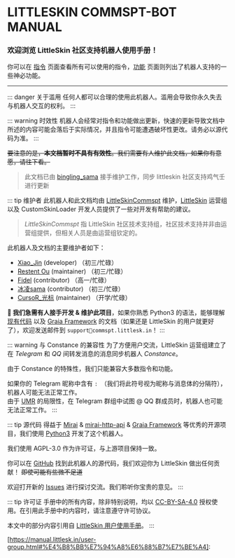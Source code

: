 # LITTLESKIN COMMSPT-BOT MANUAL

<h3>欢迎浏览 LittleSkin 社区支持机器人使用手册！</h3>


你可以在 [指令](commands.md) 页面查看所有可以使用的指令，[功能](functions.md) 页面则列出了机器人支持的一些神必功能。

---

::: danger 关于滥用
任何人都可以合理的使用此机器人。滥用会导致你永久失去与机器人交互的权利。
:::

::: warning 时效性
机器人会经常对指令和功能做出更新，快速的更新导致文档中所述的内容可能会落后于实际情况，并且指令可能遭遇破坏性更改。请务必以源代码为准。
:::

~~要注意的是，**本文档暂时不具有有效性**。我们需要有人维护此文档，如果你有意愿，请往下看。~~

> 此文档已由 [bingling_sama](https://github.com/bingling-sama) 接手维护工作，同步 littleskin 社区支持鸡气壬进行更新

::: tip 维护者
此机器人和此文档均由 [LittleSkinCommspt](https://github.com/LittleSkinCommspt) 维护，[LittleSkin](https://littlesk.in/) 运营组以及 CustomSkinLoader 开发人员提供了一些对开发有帮助的建议。

> *LittleSkinCommspt* 指 LittleSkin 社区技术支持组，社区技术支持并非由运营组提供，但相关人员是由运营组钦定的。

此机器人及文档的主要维护者如下：
- [Xiao\_Jin](https://github.com/jinzhijie) (developer) （初三/忙碌）
- [Restent Ou](https://github.com/Restent) (maintainer) （初三/忙碌）
- [Fidel](https://github.com/Fidelxyz) (contributor) （高一/忙碌）
- [冰凌sama](https://github.com/bingling-sama) (contributor) （初三/忙碌）
- [CursoR_光标](https://github.com/CursoR-S) (maintainer) （开学/忙碌）

**📣 我们急需有人接手开发 & 维护此项目**，如果你熟悉 Python3 的语法，能够理解 [现有代码](https://github.com/LittleSkinCommspt/commspt-bot) 以及 [Graia Framework](https://github.com/GraiaProject/Application) 的文档（如果还是 LittleSkin 的用户就更好了），欢迎发送邮件到 `support📧commspt.littlesk.in`！
:::

::: warning 与 Constance 的兼容性
为了方便用户交流，LittleSkin 运营组建立了在 *Telegram* 和 *QQ* 间转发消息的消息同步机器人 *Constance*。

由于 Constance 的特殊性，我们只能兼容大多数指令和功能。

如果你的 Telegram 昵称中含有 `: `（我们将此符号视为昵称与消息体的分隔符），机器人可能无法正常工作。  
由于 [UMR](https://github.com/JQ-Networks/UnifiedMessageRelay) 的局限性，在 Telegram 群组中试图 @ QQ 群成员时，机器人也可能无法正常工作。
:::

::: tip 源代码
得益于 [Mirai](https://github.com/mamoe/mirai) & [mirai-http-api](https://github.com/project-mirai/mirai-api-http) & [Graia Framework](https://github.com/GraiaProject/Application) 等优秀的开源项目，我们使用 [Python3](https://www.python.org/) 开发了这个机器人。

我们使用 AGPL-3.0 作为许可证，与上游项目保持一致。

你可以在 [GitHub](https://github.com/LittleSkinCommspt/commspt-bot) 找到此机器人的源代码，我们欢迎你为 LittleSkin 做出任何贡献！ ~~即使可能有些微不足道~~

欢迎打开新的 [Issues](https://github.com/LittleSkinCommspt/commspt-bot/issues) 进行探讨交流。我们聆听你宝贵的意见。
:::

::: tip 许可证
手册中的所有内容，除非特别说明，均以 [CC-BY-SA-4.0](https://creativecommons.org/licenses/by-sa/4.0/deed.zh) 授权使用。在引用此手册中的内容时，请注意遵守许可协议。

本文中的部分内容引用自 [LittleSkin 用户使用手册](https://manual.littlesk.in/)。
:::

[https://manual.littlesk.in/user-group.html#%E4%B8%BB%E7%94%A8%E6%88%B7%E7%BE%A4]: 